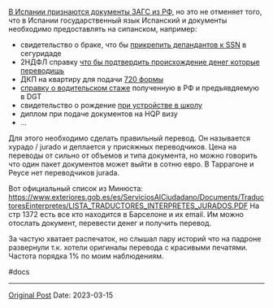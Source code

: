 [В Испании признаются документы ЗАГС из РФ,](704.md) но это не отменяет того, что в Испании государственный язык Испанский и документы необходимо предоставлять на сипанском, например:
- свидетельство о браке, что бы [прикрепить депандантов к SSN](470.md) в сегуридаде
- 2НДФЛ справку [что бы подтвердить происхождение денег которые переводишь](721.md)
- ДКП на квартиру для подачи [720 формы](999.md)
- [справку о водительском стаже](716.md) полученную в РФ и предъявдяемую в DGT
- свидетельство о рождение [при устройстве в школу](281.md)
- диплом при подаче документов на HQP визу
- ...

Для этого необходимо сделать правильный перевод. Он называется хурадо / jurado и деплается у присяжных переводчиков. Цена на переводы от сильно от объемов и типа документа, но можно говорить что один пакет документов может выйти в сотню евро. В Таррагоне и Реусе нет переводчиков jurada.  

Вот официальный список из Минюста: https://www.exteriores.gob.es/es/ServiciosAlCiudadano/Documents/TraductoresEinterpretes/LISTA_TRADUCTORES_INTERPRETES_JURADOS.PDF На стр 1372 есть все кто находится в Барселоне и их email. Им можно отослать документ, перевести денег и получить перевод. 

За частую хватает распечаток, но слышал пару историй что на падроне развернули т.к. хотели оригиналы перевода с красивыми печатями. Частота порядка 1% по моим наблюдениям.

#docs

---
[Original Post](https://t.me/lev2tarragona/1005)
Date: 2023-03-15
